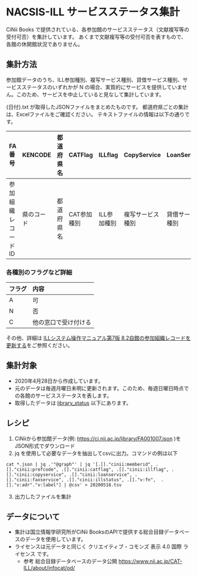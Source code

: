 # NACSIS-ILL サービスステータス集計
CiNii Books で提供されている、各参加館のサービスステータス（文献複写等の受付可否）を集計しています。
あくまで文献複写等の受付可否を表すもので、各館の休開館状況でありません。

## 集計方法
参加館データのうち、ILL参加種別、複写サービス種別、貸借サービス種別、サービスステータスのいずれかが N の場合、実質的にサービスを提供していません。このため、サービスを中止していると見なして集計しています。

{日付}.txt が取得したJSONファイルをまとめたものです。
都道府県ごとの集計は、Excelファイルをご確認ください。
テキストファイルの情報は以下の通りです。

|FA番号|KENCODE|都道府県名|CATFlag|ILLflag|CopyService|LoanService|FAXservice|ILLStatus|受付可否|館名|住所|
|:-|:-|:-|:-|:-|:-|:-|:-|:-|:-|:-|:-|
|参加組織レコードID|県のコード|都道府県名|CAT参加種別|ILL参加種別|複写サービス種別|貸借サービス種別|FAXサービス種別|サービスステータス|ILLflag,CopyService,LoanService,ILLStatusのいずれかがNなら×|館名|住所|

### 各種別のフラグなど詳細
|フラグ|内容|
|:-|:-|
|A|可|
|N|否|
|C|他の窓口で受け付ける|

その他、詳細は [ILLシステム操作マニュアル第7版 8.2自館の参加組織レコードを更新する](http://catdoc.nii.ac.jp/MAN/ILL7/8_2.html)をご参照ください。

## 集計対象
* 2020年4月28日から作成しています。
* 元のデータは毎週月曜日未明に更新されます。このため、毎週日曜日時点での各館のサービスステータスを表します。
* 取得したデータは [library_status](library_status) 以下にあります。

## レシピ
1. CiNiiから参加館データ(例: https://ci.nii.ac.jp/library/FA001007.json )をJSON形式でダウンロード
2. jq を使用して必要なデータを抽出してcsvに出力。コマンドの例は以下

```cat *.json | jq .'"@graph"' | jq '[.[]."cinii:memberid", .[]."cinii:prefcode", .[]."cinii:catflag", .[]."cinii:illflag", .[]."cinii:copyservice", .[]."cinii:loanservice", .[]."cinii:faxservice", .[]."cinii:illstatus", .[]."v:fn",  .[]."v:adr"."v:label"] | @csv' > 20200518.tsv```

3. 出力したファイルを集計

## データについて
* 集計は国立情報学研究所がCiNii BooksのAPIで提供する総合目録データベースのデータを使用しています。						
* ライセンスは元データと同じく クリエイティブ・コモンズ 表示 4.0 国際 ライセンス です。
  * 参考 総合目録データベースのデータ公開	https://www.nii.ac.jp/CAT-ILL/about/infocat/od/					
